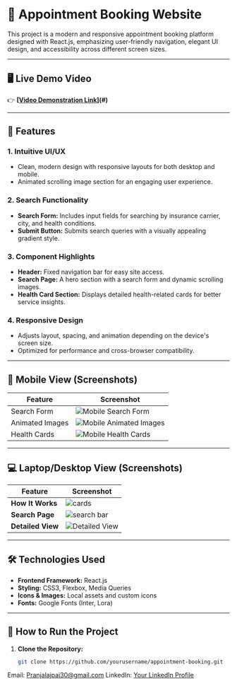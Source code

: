 # **🏥 Appointment Booking Website**  

This project is a modern and responsive appointment booking platform designed with React.js, emphasizing user-friendly navigation, elegant UI design, and accessibility across different screen sizes.  

---

## **🖥️ Live Demo Video**  
👉 **[[Video Demonstration Link](https://vercel.com/pranjal-bajpais-projects-bf0b0588/pro-vitals)](#)**   

---

## **📌 Features**  

### **1. Intuitive UI/UX**  
- Clean, modern design with responsive layouts for both desktop and mobile.  
- Animated scrolling image section for an engaging user experience.  

### **2. Search Functionality**  
- **Search Form:** Includes input fields for searching by insurance carrier, city, and health conditions.  
- **Submit Button:** Submits search queries with a visually appealing gradient style.  

### **3. Component Highlights**  
- **Header:** Fixed navigation bar for easy site access.  
- **Search Page:** A hero section with a search form and dynamic scrolling images.  
- **Health Card Section:** Displays detailed health-related cards for better service insights.  

### **4. Responsive Design**  
- Adjusts layout, spacing, and animation depending on the device's screen size.  
- Optimized for performance and cross-browser compatibility.  

---

## **📱 Mobile View (Screenshots)**  

| Feature              | Screenshot                |
|---------------------|----------------------------|
| Search Form         | ![Mobile Search Form](#)  |
| Animated Images     | ![Mobile Animated Images](#) |
| Health Cards        | ![Mobile Health Cards](#) |  

---

## **💻 Laptop/Desktop View (Screenshots)**  

| **Feature**           | **Screenshot**                                                                                          |
|----------------------|----------------------------------------------------------------------------------------------------------|
| **How It Works**     | ![cards](https://github.com/user-attachments/assets/bd04db6d-a5b5-4dc6-9cc2-67ec7968becb)               |
| **Search Page**      | ![search bar](https://github.com/user-attachments/assets/3de8d2b7-f16e-4763-aec7-3956f0dc3130)          |
| **Detailed View**    | ![Detailed View](https://github.com/user-attachments/assets/420abe75-c48d-4967-9957-8098de182c48)      |  


---

## **🛠️ Technologies Used**  

- **Frontend Framework:** React.js  
- **Styling:** CSS3, Flexbox, Media Queries  
- **Icons & Images:** Local assets and custom icons  
- **Fonts:** Google Fonts (Inter, Lora)  

---

## **🚀 How to Run the Project**  

1. **Clone the Repository:**  
   ```bash
   git clone https://github.com/yourusername/appointment-booking.git

Email: Pranjalajpai30@gmail.com
LinkedIn: [Your LinkedIn Profile](https://www.linkedin.com/in/pranjal-bajpai30/)

